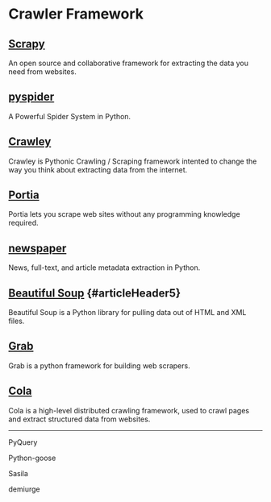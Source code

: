 # Crawler Framework

## [Scrapy](https://scrapy.org/)

An open source and collaborative framework for extracting the data you need from websites.

## [pyspider](http://docs.pyspider.org/en/latest/)

A Powerful Spider System in Python.

## [Crawley](http://project.crawley-cloud.com/)

Crawley is Pythonic Crawling / Scraping framework intented to change the way you think about extracting data from the internet.

## [Portia](https://scrapinghub.com/portia)

Portia lets you scrape web sites without any programming knowledge required.

## [newspaper](https://github.com/codelucas/newspaper)

News, full-text, and article metadata extraction in Python.

## [Beautiful Soup](https://www.crummy.com/software/BeautifulSoup/bs4/doc/) {#articleHeader5}

Beautiful Soup is a Python library for pulling data out of HTML and XML files.

## [Grab](http://docs.grablib.org/en/latest/#)

Grab is a python framework for building web scrapers.

## [Cola](https://github.com/chineking/cola)

Cola is a high-level distributed crawling framework, used to crawl pages and extract structured data from websites.

---

PyQuery

Python-goose

Sasila

demiurge

